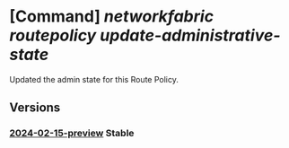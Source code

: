 # [Command] _networkfabric routepolicy update-administrative-state_

Updated the admin state for this Route Policy.

## Versions

### [2024-02-15-preview](/Resources/mgmt-plane/L3N1YnNjcmlwdGlvbnMve30vcmVzb3VyY2Vncm91cHMve30vcHJvdmlkZXJzL21pY3Jvc29mdC5tYW5hZ2VkbmV0d29ya2ZhYnJpYy9yb3V0ZXBvbGljaWVzL3t9L3VwZGF0ZWFkbWluaXN0cmF0aXZlc3RhdGU=/2024-02-15-preview.xml) **Stable**

<!-- mgmt-plane /subscriptions/{}/resourcegroups/{}/providers/microsoft.managednetworkfabric/routepolicies/{}/updateadministrativestate 2024-02-15-preview -->
